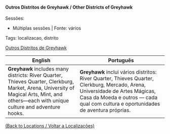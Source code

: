 
#### Outros Distritos de Greyhawk / Other Districts of Greyhawk

Sessões:  
- Múltiplas sessões | Fonte: vários

Tags: localizacao, distrito

[Outros Distritos de Greyhawk](outros_distritos_greyhawk.png)

| English | Português |
|---------|-----------|
| **Greyhawk** includes many districts: River Quarter, Thieves Quarter, Clerkburg, Market, Arena, University of Magical Arts, Mint, and others—each with unique culture and adventure hooks. | **Greyhawk** inclui vários distritos: River Quarter, Thieves Quarter, Clerkburg, Mercado, Arena, Universidade de Artes Mágicas, Casa da Moeda e outros — cada qual com cultura e oportunidades de aventura próprias. |

[(Back to Locations / Voltar a Localizações)](localizacoes.md)

